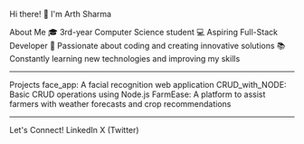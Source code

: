 Hi there! 👋 I'm Arth Sharma

About Me
🎓 3rd-year Computer Science student
💻 Aspiring Full-Stack Developer
🚀 Passionate about coding and creating innovative solutions
📚 Constantly learning new technologies and improving my skills

-------------------------------------------------------------------------------------

Projects
face_app: A facial recognition web application
CRUD_with_NODE: Basic CRUD operations using Node.js
FarmEase: A platform to assist farmers with weather forecasts and crop recommendations

--------------------------------------------------------------------------------------

Let's Connect!
LinkedIn
X (Twitter)
